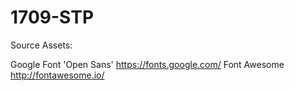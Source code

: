 # 1709-STP

Source Assets:

Google Font 'Open Sans' https://fonts.google.com/
Font Awesome http://fontawesome.io/

